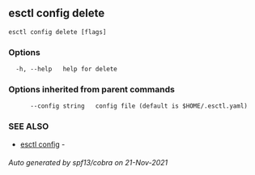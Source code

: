 ## esctl config delete



```
esctl config delete [flags]
```

### Options

```
  -h, --help   help for delete
```

### Options inherited from parent commands

```
      --config string   config file (default is $HOME/.esctl.yaml)
```

### SEE ALSO

* [esctl config](esctl_config.md)	 - 

###### Auto generated by spf13/cobra on 21-Nov-2021
